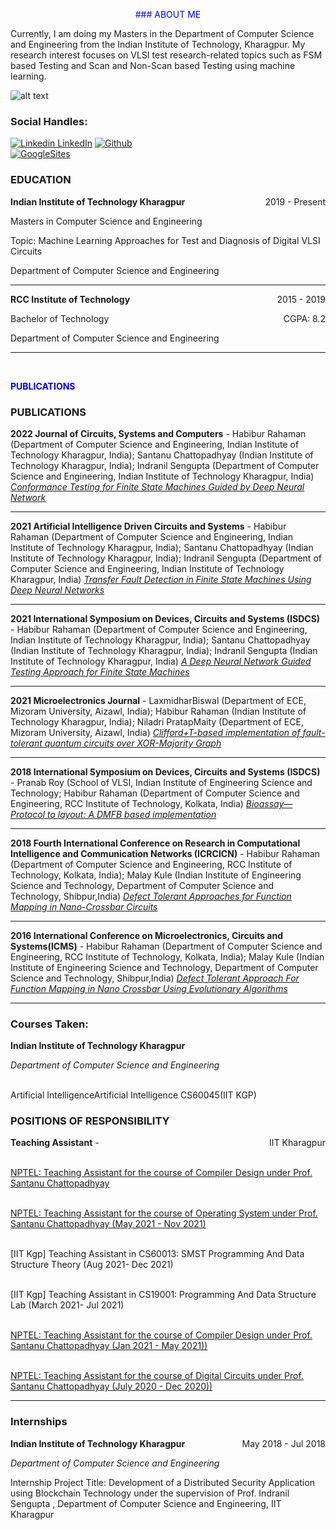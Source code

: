 <p align="center">
<span style="color:blue">### ABOUT ME</span>  
</p>

<p align="center">


Currently, I am doing my Masters in the Department of Computer Science and Engineering from the Indian Institute of Technology, Kharagpur. My research interest focuses on VLSI test research-related topics such as FSM based Testing and Scan and Non-Scan based Testing using machine learning.

</p>  
  
![alt text](/images/habibur.jpg)



  
### Social Handles:   
  
[![Linkedin](https://i.stack.imgur.com/gVE0j.png) LinkedIn](https://www.linkedin.com/in/habibur-rahaman-00a37117a/) 
[![Github](https://img.shields.io/badge/GitHub-100000?style=for-the-badge&logo=github&logoColor=white)](https://github.com/Habiburiitkgp)                
[![GoogleSites](https://drive.google.com/file/d/1glwDvd7sGqYTuPIIwEprNFzX2DVIaRZG/view?usp=sharing)](https://scholar.google.com/citations?user=jU1-z9UAAAAJ&hl=en)






### EDUCATION

**Indian Institute of Technology Kharagpur** <span style="float: right; ">2019 - Present</span>  

Masters in Computer Science and Engineering <span style="float: right; ">
  
Topic: Machine Learning Approaches for Test and Diagnosis of Digital VLSI Circuits

Department of Computer Science and Engineering

<hr>

**RCC Institute of Technology** <span style="float: right; ">2015 - 2019</span>  

Bachelor of Technology <span style="float: right; ">CGPA: 8.2</span>

Department of Computer Science and Engineering

<hr>
  

  
  
  
  
<br>


  
  
<span style="color:blue">**PUBLICATIONS** </span>  
  
### PUBLICATIONS
  
  
  

**2022 Journal of Circuits, Systems and Computers** - Habibur Rahaman (Department of Computer Science and Engineering, Indian Institute of Technology Kharagpur, India); Santanu Chattopadhyay (Indian Institute of Technology Kharagpur, India); Indranil Sengupta (Department of Computer Science and Engineering, Indian Institute of Technology Kharagpur, India) *[Conformance Testing for Finite State Machines Guided by Deep Neural Network](https://www.worldscientific.com/doi/abs/10.1142/S0218126622501560)*
<hr>

**2021 Artificial Intelligence Driven Circuits and Systems** - Habibur Rahaman (Department of Computer Science and Engineering, Indian Institute of Technology Kharagpur, India); Santanu Chattopadhyay (Indian Institute of Technology Kharagpur, India); Indranil Sengupta (Department of Computer Science and Engineering, Indian Institute of Technology Kharagpur, India) *[Transfer Fault Detection in Finite State Machines Using Deep Neural Networks](https://link.springer.com/chapter/10.1007/978-981-16-6940-8_12)*
<hr>  

**2021 International Symposium on Devices, Circuits and Systems (ISDCS)** - Habibur Rahaman (Department of Computer Science and Engineering, Indian Institute of Technology Kharagpur, India); Santanu Chattopadhyay (Indian Institute of Technology Kharagpur, India); Indranil Sengupta (Indian Institute of Technology Kharagpur, India) *[A Deep Neural Network Guided Testing Approach for Finite State Machines](https://ieeexplore.ieee.org/abstract/document/9397900)*
<hr>    

**2021 Microelectronics Journal** - LaxmidharBiswal (Department of ECE, Mizoram University, Aizawl, India); Habibur Rahaman (Indian Institute of Technology Kharagpur, India); Niladri PratapMaity (Department of ECE, Mizoram University, Aizawl, India) *[Clifford+T-based implementation of fault-tolerant quantum circuits over XOR-Majority Graph](https://www.sciencedirect.com/science/article/abs/pii/S0026269221002093)*
<hr>     

  
 **2018 International Symposium on Devices, Circuits and Systems (ISDCS)** - Pranab Roy (School of VLSI, Indian Institute of Engineering Science and Technology; Habibur Rahaman (Department of Computer Science and Engineering, RCC Institute of Technology, Kolkata, India) *[Bioassay—Protocol to layout: A DMFB based implementation](https://ieeexplore.ieee.org/abstract/document/8718686)*
<hr>    

  
  
  
**2018 Fourth International Conference on Research in Computational Intelligence and Communication Networks (ICRCICN)** - Habibur Rahaman (Department of Computer Science and Engineering, RCC Institute of Technology, Kolkata, India); Malay Kule (Indian Institute of Engineering Science and Technology, Department of Computer Science and Technology, Shibpur,India) *[Defect Tolerant Approaches for Function Mapping in Nano-Crossbar Circuits](https://ieeexplore.ieee.org/abstract/document/8718686)*
<hr>    


**2016 International Conference on Microelectronics, Circuits and Systems(ICMS)** - Habibur Rahaman (Department of Computer Science and Engineering, RCC Institute of Technology, Kolkata, India); Malay Kule (Indian Institute of Engineering Science and Technology, Department of Computer Science and Technology, Shibpur,India) *[Defect Tolerant Approach For Function Mapping in Nano Crossbar Using Evolutionary Algorithms](https://scholar.google.com/citations?view_op=view_citation&hl=en&user=jU1-z9UAAAAJ&citation_for_view=jU1-z9UAAAAJ:d1gkVwhDpl0C)*
<hr>    
  

  
### Courses Taken:
  
**Indian Institute of Technology Kharagpur**<span style="float: right; "></span>  

*Department of Computer Science and Engineering*   
 
<br> Artificial IntelligenceArtificial Intelligence        CS60045(IIT KGP)<br>
  
  
  
  
  
  
  
  
  
### POSITIONS OF RESPONSIBILITY
  
  
  
  
**Teaching Assistant** -  <span style="float: right; ">IIT Kharagpur</span>
<br>
  
<br>[NPTEL: Teaching Assistant for the course of Compiler Design under Prof. Santanu Chattopadhyay](https://onlinecourses.nptel.ac.in/noc22_cs14/preview)<br>
 
<br>[NPTEL: Teaching Assistant for the course of Operating System under Prof. Santanu Chattopadhyay (May 2021 - Nov 2021)](https://nptel.ac.in/courses/106105214)<br1>
  
<br> [IIT Kgp] Teaching Assistant in CS60013: SMST Programming And Data Structure Theory (Aug 2021- Dec 2021) <br>
  
<br>[IIT Kgp] Teaching Assistant in CS19001: Programming And Data Structure Lab (March 2021- Jul 2021)<br>
  
<br>[NPTEL: Teaching Assistant for the course of Compiler Design under Prof. Santanu Chattopadhyay (Jan 2021 -  May 2021))](https://onlinecourses.nptel.ac.in/noc21_cs07/preview)<br>
  
<br>[NPTEL: Teaching Assistant for the course of Digital Circuits under Prof. Santanu Chattopadhyay (July 2020 -  Dec 2020))](https://onlinecourses.nptel.ac.in/noc20_ee70/preview)<br>


<hr>
  
### Internships 
  
 
**Indian Institute of Technology Kharagpur**<span style="float: right; ">May 2018 - Jul 2018</span>  

*Department of Computer Science and Engineering*  
  
Internship Project Title: Development of a Distributed Security Application using Blockchain Technology under the supervision of Prof. Indranil Sengupta , Department of Computer Science and Engineering, IIT Kharagpur
  
 
